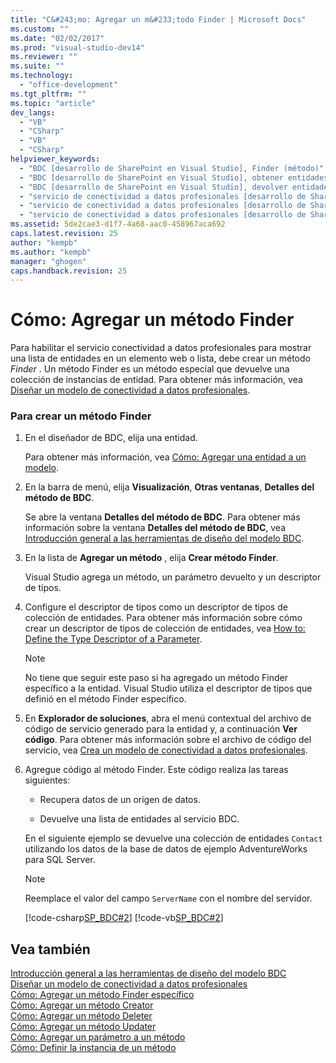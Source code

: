 ```yaml
---
title: "C&#243;mo: Agregar un m&#233;todo Finder | Microsoft Docs"
ms.custom: ""
ms.date: "02/02/2017"
ms.prod: "visual-studio-dev14"
ms.reviewer: ""
ms.suite: ""
ms.technology: 
  - "office-development"
ms.tgt_pltfrm: ""
ms.topic: "article"
dev_langs: 
  - "VB"
  - "CSharp"
  - "VB"
  - "CSharp"
helpviewer_keywords: 
  - "BDC [desarrollo de SharePoint en Visual Studio], Finder (método)"
  - "BDC [desarrollo de SharePoint en Visual Studio], obtener entidades"
  - "BDC [desarrollo de SharePoint en Visual Studio], devolver entidades"
  - "servicio de conectividad a datos profesionales [desarrollo de SharePoint en Visual Studio], Finder (método)"
  - "servicio de conectividad a datos profesionales [desarrollo de SharePoint en Visual Studio], obtener entidades"
  - "servicio de conectividad a datos profesionales [desarrollo de SharePoint en Visual Studio], devolver entidades"
ms.assetid: 5de2cae3-d1f7-4a68-aac0-458967aca692
caps.latest.revision: 25
author: "kempb"
ms.author: "kempb"
manager: "ghogen"
caps.handback.revision: 25
---
```

# C&#243;mo: Agregar un m&#233;todo Finder
  Para habilitar el servicio conectividad a datos profesionales para mostrar una lista de entidades en un elemento web o lista, debe crear un método *Finder* .  Un método Finder es un método especial que devuelve una colección de instancias de entidad.  Para obtener más información, vea [Diseñar un modelo de conectividad a datos profesionales](../sharepoint/designing-a-business-data-connectivity-model.md).  
  
### Para crear un método Finder  
  
1.  En el diseñador de BDC, elija una entidad.  
  
     Para obtener más información, vea [Cómo: Agregar una entidad a un modelo](../sharepoint/how-to-add-an-entity-to-a-model.md).  
  
2.  En la barra de menú, elija **Visualización**, **Otras ventanas**, **Detalles del método de BDC**.  
  
     Se abre la ventana **Detalles del método de BDC**.  Para obtener más información sobre la ventana **Detalles del método de BDC**, vea [Introducción general a las herramientas de diseño del modelo BDC](../sharepoint/bdc-model-design-tools-overview.md).  
  
3.  En la lista de **Agregar un método** , elija **Crear método Finder**.  
  
     Visual Studio agrega un método, un parámetro devuelto y un descriptor de tipos.  
  
4.  Configure el descriptor de tipos como un descriptor de tipos de colección de entidades.  Para obtener más información sobre cómo crear un descriptor de tipos de colección de entidades, vea [How to: Define the Type Descriptor of a Parameter](../sharepoint/how-to-define-the-type-descriptor-of-a-parameter.md).  
  
    > [!NOTE]  
    >  No tiene que seguir este paso si ha agregado un método Finder específico a la entidad.  Visual Studio utiliza el descriptor de tipos que definió en el método Finder específico.  
  
5.  En **Explorador de soluciones**, abra el menú contextual del archivo de código de servicio generado para la entidad y, a continuación **Ver código**.  Para obtener más información sobre el archivo de código del servicio, vea [Crea un modelo de conectividad a datos profesionales](../sharepoint/creating-a-business-data-connectivity-model.md).  
  
6.  Agregue código al método Finder.  Este código realiza las tareas siguientes:  
  
    -   Recupera datos de un origen de datos.  
  
    -   Devuelve una lista de entidades al servicio BDC.  
  
     En el siguiente ejemplo se devuelve una colección de entidades `Contact` utilizando los datos de la base de datos de ejemplo AdventureWorks para SQL Server.  
  
    > [!NOTE]  
    >  Reemplace el valor del campo `ServerName` con el nombre del servidor.  
  
     [!code-csharp[SP_BDC#2](../snippets/csharp/VS_Snippets_OfficeSP/sp_bdc/CS/bdcmodel1/contactservice.cs#2)]
     [!code-vb[SP_BDC#2](../snippets/visualbasic/VS_Snippets_OfficeSP/sp_bdc/VB/bdcmodel1/contactservice.vb#2)]  
  
## Vea también  
 [Introducción general a las herramientas de diseño del modelo BDC](../sharepoint/bdc-model-design-tools-overview.md)   
 [Diseñar un modelo de conectividad a datos profesionales](../sharepoint/designing-a-business-data-connectivity-model.md)   
 [Cómo: Agregar un método Finder específico](../sharepoint/how-to-add-a-specific-finder-method.md)   
 [Cómo: Agregar un método Creator](../sharepoint/how-to-add-a-creator-method.md)   
 [Cómo: Agregar un método Deleter](../sharepoint/how-to-add-a-deleter-method.md)   
 [Cómo: Agregar un método Updater](../sharepoint/how-to-add-an-updater-method.md)   
 [Cómo: Agregar un parámetro a un método](../sharepoint/how-to-add-a-parameter-to-a-method.md)   
 [Cómo: Definir la instancia de un método](../sharepoint/how-to-define-a-method-instance.md)  
  
  